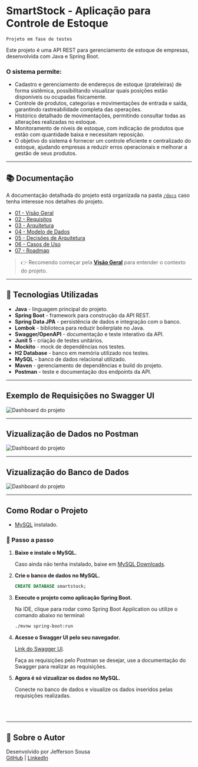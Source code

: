 # SmartStock - Aplicação para Controle de Estoque 

```Projeto em fase de testes```

Este projeto é uma API REST para gerenciamento de estoque de empresas, desenvolvida com Java e Spring Boot.

### O sistema permite:

- Cadastro e gerenciamento de endereços de estoque (prateleiras) de forma sistêmica, possibilitando visualizar quais posições estão disponíveis ou ocupadas fisicamente.
- Controle de produtos, categorias e movimentações de entrada e saída, garantindo rastreabilidade completa das operações.
- Histórico detalhado de movimentações, permitindo consultar todas as alterações realizadas no estoque.
- Monitoramento de níveis de estoque, com indicação de produtos que estão com quantidade baixa e necessitam reposição.
- O objetivo do sistema é fornecer um controle eficiente e centralizado do estoque, ajudando empresas a reduzir erros operacionais e melhorar a gestão de seus produtos.


---

## 📚 Documentação

A documentação detalhada do projeto está organizada na pasta [`/docs`](./docs) caso tenha interesse nos detalhes do projeto.  

- [01 - Visão Geral](./docs/01-visao-geral.md)  
- [02 - Requisitos](./docs/02-requisitos.md)  
- [03 - Arquitetura](./docs/03-arquitetura.md)  
- [04 - Modelo de Dados](./docs/04-modelo-dados.md)  
- [05 - Decisões de Arquitetura](./docs/05-decisoes-arquitetura.md)  
- [06 - Casos de Uso](./docs/06-casos-uso.md)  
- [07 - Roadmap](./docs/08-roadmap.md) 

> 👉 Recomendo começar pela **[Visão Geral](./docs/01-visao-geral.md)** para entender o contexto do projeto.

---

## 🚀 Tecnologias Utilizadas

- **Java** -  linguagem principal do projeto.
- **Spring Boot** - framework para construção da API REST.
- **Spring Data JPA** - persistência de dados e integração com o banco.
- **Lombok** - biblioteca para reduzir boilerplate no Java.
- **Swagger/OpenAPI** - documentação e teste interativo da API.
- **Junit 5** - criação de testes unitários.
- **Mockito** - mock de dependências nos testes.
- **H2 Database** - banco em memória utilizado nos testes.
- **MySQL** - banco de dados relacional utilizado.
- **Maven** - gerenciamento de dependências e build do projeto.
- **Postman** - teste e documentação dos endpoints da API.

---

## Exemplo de Requisições no Swagger UI

![Dashboard do projeto](docs/images/SwaggerUI.png)

---

## Vizualização de Dados no Postman

![Dashboard do projeto](docs/images/Postman.png)

---

## Vizualização do Banco de Dados

![Dashboard do projeto](docs/images/H2%20Console.png)

---

## Como Rodar o Projeto

- [MySQL](https://dev.mysql.com/downloads/) instalado.

### 📝 Passo a passo

1. **Baixe e instale o MySQL.**

   Caso ainda não tenha instalado, baixe em [MySQL Downloads](https://dev.mysql.com/downloads/).

2. **Crie o banco de dados no MySQL.**

   ```sql
   CREATE DATABASE smartstock;

3. **Execute o projeto como aplicação Spring Boot.**

    Na IDE, clique para rodar como Spring Boot Application ou utilize o comando abaixo no terminal:
    ```bash
    ./mvnw spring-boot:run
    ```
4. **Acesse o Swagger UI pelo seu navegador.**

    [Link do Swagger UI](http://localhost:8080/swagger-ui/index.html).

    Faça as requisições pelo Postman se desejar, use a documentação do Swagger para realizar as requisições.

5. **Agora é só vizualizar os dados no MySQL.**
    
    Conecte no banco de dados e visualize os dados inseridos pelas requisições realizadas.

<br><br>

---

## 🙋 Sobre o Autor

Desenvolvido por Jefferson Sousa  
[GitHub](https://github.com/JeffSSousa) | [LinkedIn](https://www.linkedin.com/in/jefferson-sousa-8b93a81a2/)
